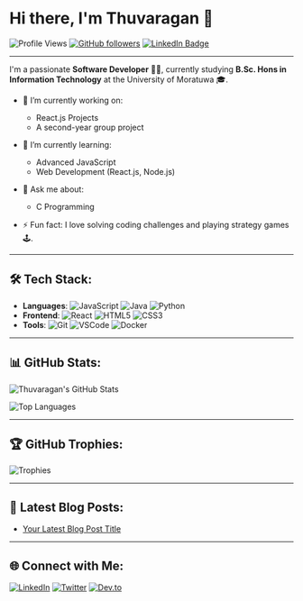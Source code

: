 # Hi there, I'm Thuvaragan 👋

![Profile Views](https://komarev.com/ghpvc/?username=your-username&color=blueviolet&style=flat-square) 
[![GitHub followers](https://img.shields.io/github/followers/your-username?label=Follow&style=social)](https://github.com/your-username)
[![LinkedIn Badge](https://img.shields.io/badge/-Thuvaragan-blue?style=flat-square&logo=Linkedin&logoColor=white&link=https://www.linkedin.com/in/your-profile)](https://www.linkedin.com/in/your-profile/)

---

I'm a passionate **Software Developer** 👨‍💻, currently studying **B.Sc. Hons in Information Technology** at the University of Moratuwa 🎓.

- 🔭 I’m currently working on: 
  - React.js Projects
  - A second-year group project
- 🌱 I’m currently learning: 
  - Advanced JavaScript
  - Web Development (React.js, Node.js)
- 💬 Ask me about:
  - C Programming
    
- ⚡ Fun fact: I love solving coding challenges and playing strategy games 🕹️.

---

## 🛠️ Tech Stack:
- **Languages**: ![JavaScript](https://img.shields.io/badge/-JavaScript-yellow?style=flat-square&logo=javascript) ![Java](https://img.shields.io/badge/-Java-red?style=flat-square&logo=java) ![Python](https://img.shields.io/badge/-Python-blue?style=flat-square&logo=python)
- **Frontend**: ![React](https://img.shields.io/badge/-React-blue?style=flat-square&logo=react) ![HTML5](https://img.shields.io/badge/-HTML5-orange?style=flat-square&logo=html5) ![CSS3](https://img.shields.io/badge/-CSS3-blue?style=flat-square&logo=css3)
- **Tools**: ![Git](https://img.shields.io/badge/-Git-black?style=flat-square&logo=git) ![VSCode](https://img.shields.io/badge/-VSCode-blue?style=flat-square&logo=visual-studio-code) ![Docker](https://img.shields.io/badge/-Docker-blue?style=flat-square&logo=docker)

---

## 📊 GitHub Stats:

![Thuvaragan's GitHub Stats](https://github-readme-stats.vercel.app/api?username=your-username&show_icons=true&theme=radical)

![Top Languages](https://github-readme-stats.vercel.app/api/top-langs/?username=your-username&layout=compact&theme=radical)

---

## 🏆 GitHub Trophies:
![Trophies](https://github-profile-trophy.vercel.app/?username=your-username&theme=onedark)

---

## 📝 Latest Blog Posts:
<!-- BLOG-POST-LIST:START -->
- [Your Latest Blog Post Title](https://link-to-your-blog.com)
<!-- BLOG-POST-LIST:END -->

---

## 🌐 Connect with Me:
[![LinkedIn](https://img.shields.io/badge/-LinkedIn-blue?style=flat-square&logo=linkedin&link=https://www.linkedin.com/in/your-profile/)](https://www.linkedin.com/in/your-profile/)
[![Twitter](https://img.shields.io/badge/-Twitter-1da1f2?style=flat-square&logo=twitter&logoColor=white&link=https://twitter.com/your-handle)](https://twitter.com/your-handle)
[![Dev.to](https://img.shields.io/badge/-Dev.to-black?style=flat-square&logo=dev.to&link=https://dev.to/your-profile)](https://dev.to/your-profile)

